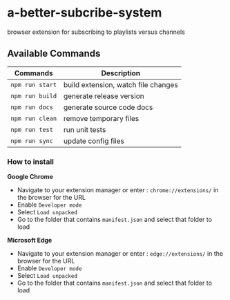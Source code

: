 # a-better-subcribe-system

browser extension for subscribing to playlists versus channels

## Available Commands

| Commands | Description |
| --- | --- |
| `npm run start` | build extension, watch file changes |
| `npm run build` | generate release version |
| `npm run docs` | generate source code docs |
| `npm run clean` | remove temporary files |
| `npm run test` | run unit tests |
| `npm run sync` | update config files |


### How to install

**Google Chrome**
- Navigate to your extension manager or enter : `chrome://extensions/` in the browser for the URL
- Enable `Developer mode`
- Select `Load unpacked`
- Go to the folder that contains `manifest.json` and select that folder to load

**Microsoft Edge**
- Navigate to your extension manager or enter : `edge://extensions/` in the browser for the URL
- Enable `Developer mode`
- Select `Load unpacked`
- Go to the folder that contains `manifest.json` and select that folder to load